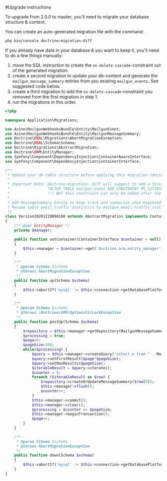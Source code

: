 #Upgrade instructions

To upgrade from 2.0.0 to master, you'll need to migrate your database structure & content.

You can create an auto-generated migration file with the command:

```bash
php bin/console doctrine:migration:diff
```

If you already have data in your database & you want to keep it, you'll need to do a few things manually:

1. move the SQL instruction to create the `on-delete-cascade`-constraint out of the generated migration.
2. create a second migration to update your db-content and generate the `mailgun_message_summary` entries from 
   you existing `mailgun_events`. See suggested code below.
3. create a third migration to add the `on-delete-cascade`-constraint you removed from the first migration in step 1.
4. run the migrations in this order.

```php
<?php

namespace Application\Migrations;

use Azine\MailgunWebhooksBundle\Entity\MailgunEvent;
use Azine\MailgunWebhooksBundle\Entity\MailgunMessageSummary;
use Doctrine\DBAL\Migrations\AbortMigrationException;
use Doctrine\DBAL\Schema\Schema;
use Doctrine\Migrations\AbstractMigration;
use Doctrine\ORM\EntityManager;
use Symfony\Component\DependencyInjection\ContainerAwareInterface;
use Symfony\Component\DependencyInjection\ContainerInterface;

/**
 * Update your db-table structure before applying this migration (doctrine:migration:diff && doctrine:migration:migrate).
 *
 * Important Note: doctrine:migration: diff will suggest to add a foreign key constraint like this:
 *                 "ALTER TABLE mailgun_event ADD CONSTRAINT FK_1271933F537A1329 FOREIGN KEY (message_id) REFERENCES mailgun_message_summary (id) ON DELETE CASCADE".
 *                 !!! BUT this constraint can only be added after the migration below ran successfully. !!!
 *
 * Add MessageSummary Entity to keep track and summarize what happened with a sent email.
 * Rename table email_traffic_statistics to mailgun_email_traffic_statistics
 */
class Version20201228090100 extends AbstractMigration implements ContainerAwareInterface
{
    /** @var EntityManager */
    private $manager;

    public function setContainer(ContainerInterface $container = null)
    {
        $this->manager = $container->get('doctrine.orm.entity_manager');
    }

    /**
     * @param Schema $schema
     * @throws AbortMigrationException
     */
    public function up(Schema $schema)
    {
        $this->abortIf('mysql' != $this->connection->getDatabasePlatform()->getName(), 'Migration can only be executed safely on \'mysql\'.');
    }

    /**
     * @param Schema $schema
     * @throws \Doctrine\ORM\OptimisticLockException
     */
    public function postUp(Schema $schema)
    {
        $repository = $this->manager->getRepository(MailgunMessageSummary::class);
        $processing = true;
        $page=0;
        $pageSize=100;
        while($processing) {
            $query = $this->manager->createQuery("select e from " . MailgunEvent::class . " e");
            $query->setFirstResult($page*$pageSize);
            $query->setMaxResults($pageSize);
            $iterableResult = $query->iterate();
            $counter = 0;
            foreach ($iterableResult as $row) {
                $repository->createOrUpdateMessageSummary($row[0]);
                $this->manager->flush();
                $counter++;
            }
            $this->manager->commit();
            $this->manager->clear();
            $processing = $counter == $pageSize;
            $this->manager->beginTransaction();
            $page++;
        }
    }

    /**
     * @param Schema $schema
     * @throws AbortMigrationException
     */
    public function down(Schema $schema)
    {
        $this->abortIf('mysql' != $this->connection->getDatabasePlatform()->getName(), 'Migration can only be executed safely on \'mysql\'.');
    }
}

```
